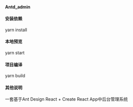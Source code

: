 #### Antd_admin

#### 安装依赖
yarn install

#### 本地预览
yarn start

#### 项目编译
yarn build

#### 其他说明
一套基于Ant Design React + Create React App中后台管理系统